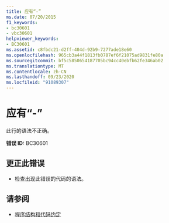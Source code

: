 ```yaml
---
title: 应有“-”
ms.date: 07/20/2015
f1_keywords:
- bc30601
- vbc30601
helpviewer_keywords:
- BC30601
ms.assetid: c8fbdc21-d2ff-404d-92b9-7277ade18e60
ms.openlocfilehash: 965cb3a44f1813fb0787ef6f21075ad9831fe80a
ms.sourcegitcommit: bf5c5850654187705bc94cc40ebfb62fe346ab02
ms.translationtype: MT
ms.contentlocale: zh-CN
ms.lasthandoff: 09/23/2020
ms.locfileid: "91089307"
---
```

# <a name="--expected"></a>应有“-”

此行的语法不正确。  
  
 **错误 ID:** BC30601  
  
## <a name="to-correct-this-error"></a>更正此错误  
  
- 检查出现此错误的代码的语法。  
  
## <a name="see-also"></a>请参阅

- [程序结构和代码约定](../programming-guide/program-structure/program-structure-and-code-conventions.md)
